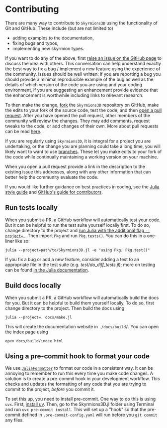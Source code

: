 # Contributing

There are many way to contribute to `Skyrmions3D` using the functionality of Git and GitHub. These include (but are not limited to)

* adding examples to the documentation,
* fixing bugs and typos,
* implementing new skyrmion types. 

If you want to do any of the above, first [raise an issue on the GitHub page](https://github.com/chrishalcrow/Skyrmions3D.jl/issues) to discuss the idea with others. This conversation can help understand exactly the best way to fix a bug / implement a new feature using the experience of the community. Issues should be well written: if you are reporting a bug you should provide a minimal reproducible example of the bug as well as the details of which version of the code you are using and your coding environment, if you are suggesting an enhancement provide evidence that the enhancement is worthwhile including links to relevant research. 

To then make the change, [fork](https://docs.github.com/en/pull-requests/collaborating-with-pull-requests/working-with-forks/fork-a-repo) the `Skyrmions3D` repository on GitHub, make the edits to your fork of the source code, test the code, and then [open a pull request](https://docs.github.com/en/pull-requests/collaborating-with-pull-requests/proposing-changes-to-your-work-with-pull-requests/creating-a-pull-request-from-a-fork). After you have opened the pull request, other members of the community will review the changes. They may add comments, request tweaks to the code, or add changes of their own. More about pull requests can be read [here](https://docs.github.com/en/pull-requests/collaborating-with-pull-requests/proposing-changes-to-your-work-with-pull-requests/about-pull-requests). 

If you are regularly using `Skyrmions3D`, it is integral for a project you are undertaking, or the change you are planning could take a long time, you will likely want to want to use [branches](https://docs.github.com/en/pull-requests/collaborating-with-pull-requests/proposing-changes-to-your-work-with-pull-requests/about-branches). These let you make edits to your fork of the code while continually maintaining a working version on your machine. 

When you open a pull request provide a link in the description to the existing issue this addresses, along with any other information that can better help the community evaluate the code. 

If you would like further guidance on best practices in coding, see the [Julia style guide](https://docs.julialang.org/en/v1/manual/style-guide/) and [GitHub's guide for contributors](https://docs.github.com/en/get-started/exploring-projects-on-github/contributing-to-a-project). 


## Run tests locally

When you submit a PR, a GitHub workflow will automatically test your code. But it can be helpful to run the test suite yourself locally first. To do so, change directory to the project and [run Julia with the additional flag `--project=.`](https://pkgdocs.julialang.org/v1/environments/). Then import `Pkg`
and run `Pkg.tests()`. You can do this in a one-liner like so:
```
julia --project=path/to/Skyrmions3D.jl -e "using Pkg; Pkg.test()"
```

If you fix a bug or add a new feature, consider adding a test to an appropriate file in the test suite (e.g. *test/do\_diff\_tests.jl*); more on testing can be found [in the Julia documentation](https://docs.julialang.org/en/v1/stdlib/Test/). 

## Build docs locally

When you submit a PR, a GitHub workflow will automatically build the docs for you. But it can be helpful to build them yourself locally. To do so, first
change directory to the project. Then build the docs using
```
julia --project=. docs/make.jl
```
This will create the documentation website in `./docs/build/`. You can open the index page using
```
open docs/build/index.html  
```

## Using a pre-commit hook to format your code

We use [`JuliaFormatter`](https://github.com/domluna/JuliaFormatter.jl) to format our code in a
consistent way. It can be annoying to remember to run this every time you make code changes. A 
solution is to create a pre-commit hook in your development workflow. This checks and updates
the formatting of any code that you are trying to commit to the project, *before* you commit it.

To set this up, you need to install pre-commit. One way to do this is using `uvx`. First, 
[install uv](https://docs.astral.sh/uv/getting-started/installation/). Then, go to the Skyrmions3D.jl
folder using Terminal and run `uvx pre-commit install`. This will set up a "hook" so that 
the pre-commit defined in `.pre-commit-config.yaml` will run before you `git commit` any files.
